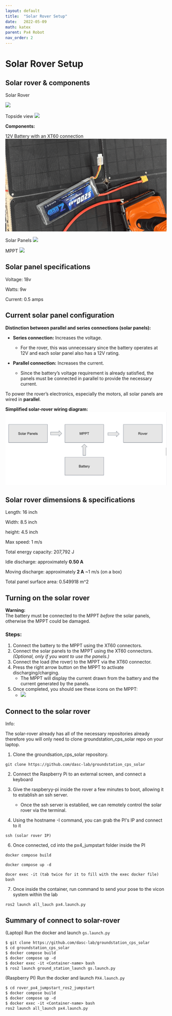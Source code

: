 ```yaml
---
layout: default
title:  "Solar Rover Setup"
date:   2022-05-09
math: katex
parent: Px4 Robot
nav_order: 2
---
```


# Solar Rover Setup

## Solar rover & components 

Solar Rover 

![](./images/Rover_Front.png)

Topside view
![](./images/Rover_Topside.png)

**Components:**

12V Battery with an XT60 connection
![](./images/Battery.png)

Solar Panels
![](./images/SolarPanels.png)

MPPT
![](./images/MPPT.png)

## Solar panel specifications 

Voltage: 18v

Watts: 9w

Current: 0.5 amps

## Current solar panel configuration  

**Distinction between parallel and series connections (solar panels):**

- **Series connection:** Increases the voltage.  
  - For the rover, this was unnecessary since the battery operates at 12V and each solar panel also has a 12V rating.  

- **Parallel connection:** Increases the current.  
  - Since the battery’s voltage requirement is already satisfied, the panels must be connected in parallel to provide the necessary current.  

To power the rover’s electronics, especially the motors, all solar panels are wired in **parallel**.  

**Simplified solar-rover wiring diagram:**  
![](./images/Rover_Wiring_Diagram.png)

## Solar rover dimensions & specifications

Length: 16 inch

Width: 8.5 inch

height: 4.5 inch

Max speed: 1 m/s

Total energy capacity: 207,792 J

Idle discharge: approximately **0.50 A**

Moving discharge: approximately **2 A**
~1 m/s (on a box)

Total panel surface area: 0.549918 m^2

## Turning on the solar rover  

**Warning:**  
The battery must be connected to the MPPT *before* the solar panels, otherwise the MPPT could be damaged.  

### Steps:  

1. Connect the battery to the MPPT using the XT60 connectors.  
2. Connect the solar panels to the MPPT using the XT60 connectors. *(Optional, only if you want to use the panels.)*  
3. Connect the load (the rover) to the MPPT via the XT60 connector.  
4. Press the right arrow button on the MPPT to activate discharging/charging.  
   - The MPPT will display the current drawn from the battery and the current generated by the panels.
5. Once completed, you should see these icons on the MPPT:  
   - ![](./images/MPPT.png)  


## Connect to the solar rover

Info:

The solar-rover already has all of the necessary repositories already therefore you will only need to clone groundstation_cps_solar repo on your laptop.

1. Clone the groundsation_cps_solar repository.

```
git clone https://github.com/dasc-lab/groundstation_cps_solar

```
2. Connect the Raspberry Pi to an external screen, and connect a keyboard

3. Give the raspberyy-pi inside the rover a few minutes to boot, allowing it to establish an ssh server.
    -  Once the ssh server is establied, we can remotely control the solar rover via the terminal. 

4. Using the hostname -I command, you can grab the PI's IP and connect to it 

```
ssh (solar rover IP)

```

6. Once connected, cd into the px4_jumpstart folder inside the PI


```
docker compose build

```

```
docker compose up -d

```

```
docer exec -it (tab twice for it to fill with the exec docker file) bash

```

7. Once inside the container, run command to send your pose to the vicon system within the lab 

```
ros2 launch all_lauch px4.launch.py 

```

## Summary of connect to solar-rover 

(Laptop) Run the docker and launch `gs.launch.py`

```
$ git clone https://github.com/dasc-lab/groundstation_cps_solar
$ cd groundstation_cps_solar
$ docker compose build
$ docker compose up -d
$ docker exec -it <Container-name> bash
$ ros2 launch ground_station_launch gs.launch.py

```

(Raspberry PI)  Run the docker and launch `PX4.launch.py`

```
$ cd rover_px4_jumpstart_ros2_jumpstart
$ docker compose build
$ docker compose up -d
$ docker exec -it <Container-name> bash
ros2 launch all_launch px4.launch.py

```